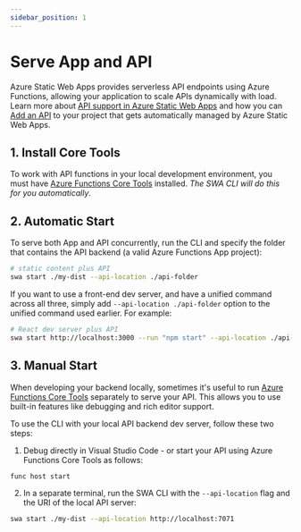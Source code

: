 ```yaml
---
sidebar_position: 1
---
```


# Serve App and API

Azure Static Web Apps provides serverless API endpoints using Azure Functions, allowing your application to scale APIs dynamically with load. Learn more about [API support in Azure Static Web Apps](https://docs.microsoft.com/en-us/azure/static-web-apps/apis) and how you can [Add an API](https://docs.microsoft.com/en-us/azure/static-web-apps/add-api?tabs=vanilla-javascript) to your project that gets automatically managed by Azure Static Web Apps.

## 1. Install Core Tools

To work with API functions in your local development environment, you must have [Azure Functions Core Tools](https://github.com/Azure/azure-functions-core-tools) installed. _The SWA CLI will do this for you automatically_.

## 2. Automatic Start

To serve both App and API concurrently, run the CLI and specify the folder that contains the API backend (a valid Azure Functions App project):

```bash
# static content plus API
swa start ./my-dist --api-location ./api-folder
```

If you want to use a front-end dev server, and have a unified command across all three, simply add `--api-location ./api-folder` option to the unified command used earlier. For example:

```bash
# React dev server plus API
swa start http://localhost:3000 --run "npm start" --api-location ./api-folder
```

## 3. Manual Start

When developing your backend locally, sometimes it's useful to run [Azure Functions Core Tools](https://docs.microsoft.com/en-us/azure/azure-functions/functions-run-local) separately to serve your API. This allows you to use built-in features like debugging and rich editor support.

To use the CLI with your local API backend dev server, follow these two steps:

1. Debug directly in Visual Studio Code - or start your API using Azure Functions Core Tools as follows:
```bash
func host start
``` 
2. In a separate terminal, run the SWA CLI with the `--api-location` flag and the URI of the local API server:
```bash
swa start ./my-dist --api-location http://localhost:7071
```